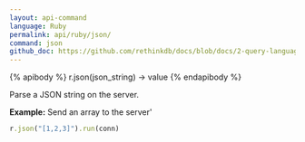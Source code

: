 ```yaml
---
layout: api-command 
language: Ruby
permalink: api/ruby/json/
command: json 
github_doc: https://github.com/rethinkdb/docs/blob/docs/2-query-language/api/ruby/control-structures/json.md
---
```


{% apibody %}
r.json(json_string) &rarr; value
{% endapibody %}

Parse a JSON string on the server.

__Example:__ Send an array to the server'

```rb
r.json("[1,2,3]").run(conn)
```

